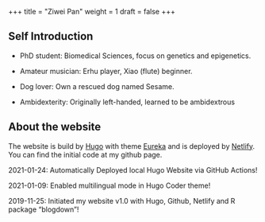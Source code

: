 +++
title = "Ziwei Pan"
weight = 1
draft = false
+++

## Self Introduction

- PhD student: Biomedical Sciences, focus on genetics and epigenetics.

- Amateur musician: Erhu player, Xiao (flute) beginner.

- Dog lover: Own a rescued dog named Sesame.

- Ambidexterity: Originally left-handed, learned to be ambidextrous


## About the website

The website is build by [Hugo](https://gohugo.io/) with theme [Eureka](https://github.com/wangchucheng/hugo-eureka) and is deployed by [Netlify](https://www.netlify.com/). You can find the initial code at my github page.

2021-01-24: Automatically Deployed local Hugo Website via GitHub Actions!

2021-01-09: Enabled multilingual mode in Hugo Coder theme!

2019-11-25: Initiated my website v1.0 with Hugo, Github, Netlify and R package “blogdown”!
